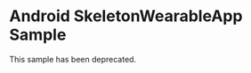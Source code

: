 
Android SkeletonWearableApp Sample
===================================

This sample has been deprecated.
